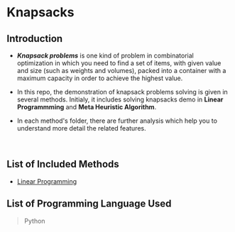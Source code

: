 # Knapsacks
## Introduction
- <b><i>Knapsack problems</i></b>
is one kind of problem in combinatorial optimization in which you 
need to find a set of items, with given value and size (such as weights 
and volumes), packed into a container with a maximum capacity in order to
achieve the highest value.

- In this repo, the demonstration of knapsack problems solving is given in several methods.
Initialy, it includes solving knapsacks demo in 
<b>Linear Programmming</b> 
and
<b>Meta Heuristic Algorithm</b>.

- In each method's folder, there are further analysis which help you to understand more detail 
the related features.
<br>

## List of Included Methods
- [Linear Programming](/LinearProgramming)

## List of Programming Language Used
> Python
